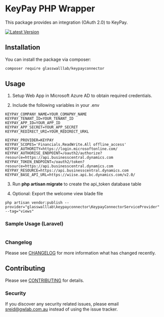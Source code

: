 # KeyPay PHP Wrapper
 
This package provides an integration (OAuth 2.0) to KeyPay.

[![Latest Version](https://img.shields.io/github/release/glasswalllab/keypay-connector.svg?style=flat-square)](https://github.com/glasswalllab/keypay-connector/releases)

## Installation

You can install the package via composer:

```bash
composer require glasswalllab/keypayconnector 
```

## Usage

1. Setup Web App in Microsoft Azure AD to obtain required credentials.

2. Include the following variables in your .env

```
KEYPAY_COMPANY_NAME=YOUR_COMAPNY_NAME
KEYPAY_TENANT_ID=YOUR_TENANT_ID
KEYPAY_APP_ID=YOUR_APP_ID
KEYPAY_APP_SECRET=YOUR_APP_SECRET
KEYPAY_REDIRECT_URI=YOUR_REDIRECT_URKL

KEYPAY_PROVIDER=KEYPAY
KEYPAY_SCOPES='Financials.ReadWrite.All offline_access'
KEYPAY_AUTHORITY=https://login.microsoftonline.com/
KEYPAY_AUTHORISE_ENDPOINT=/oauth2/authorize?resource=https://api.businesscentral.dynamics.com
KEYPAY_TOKEN_ENDPOINT=/oauth2/token?resource=https://api.businesscentral.dynamics.com
KEYPAY_RESOURCE=https://api.businesscentral.dynamics.com
KEYPAY_BASE_API_URL=https://wiise.api.bc.dynamics.com/v2.0/
```

3. Run **php artisan migrate** to create the api_token database table

4. Optional: Export the welcome view blade file

```
php artisan vendor:publish --provider="glasswalllab\keypayconnector\KeypayConnectorServiceProvider" --tag="views"
```

### Sample Usage (Laravel)

```php

```

### Changelog

Please see [CHANGELOG](CHANGELOG.md) for more information what has changed recently.

## Contributing

Please see [CONTRIBUTING](CONTRIBUTING.md) for details.

### Security

If you discover any security related issues, please email sreid@gwlab.com.au instead of using the issue tracker.